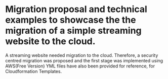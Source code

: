 # Migration proposal and technical examples to showcase the the migration of a simple streaming website to the cloud.
A streaming website needed migration to the cloud. Therefore, a security centred migration was proposed and the first stage was implemented using AWS(Free Version)
YML files have also been provided for reference, for Cloudformation Templates.
